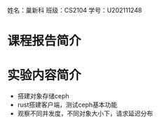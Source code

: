 姓名：巢新科
班级：CS2104
学号：U202111248

# 课程报告简介

# 实验内容简介
- 搭建对象存储ceph
- rust搭建客户端，测试ceph基本功能
- 观察不同并发度，不同对象大小下，请求延迟分布